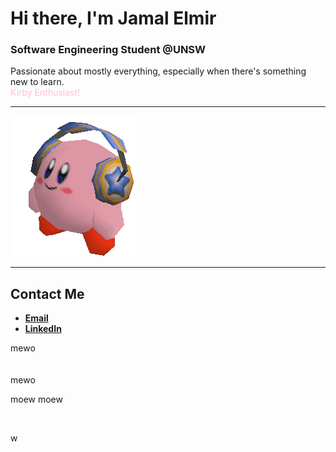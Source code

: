 # Hi there, I'm Jamal Elmir

### Software Engineering Student @UNSW  
Passionate about mostly everything, especially when there's something new to learn.  
<span style="color:pink">Kirby Enthusiast!</span>

---

![Kirby](./kirby.gif)

---

## Contact Me
- [**Email**](mailto:jelmirapp@gmail.com)
- [**LinkedIn**](https://www.linkedin.com/in/jamalelmir/)


mewo
<br>
<br>
<br>
mewo

moew
moew

<br>








w